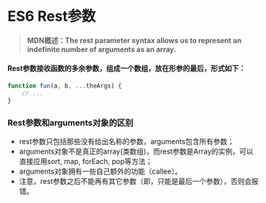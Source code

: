 # ES6 Rest参数
> #### MDN概述：The rest parameter syntax allows us to represent an indefinite number of arguments as an array.

#### Rest参数接收函数的多余参数，组成一个数组，放在形参的最后，形式如下：
```javascript
function fun(a, b, ...theArgs) {
    // ...
}
```

### Rest参数和arguments对象的区别
+ rest参数只包括那些没有给出名称的参数，arguments包含所有参数；
+ arguments对象不是真正的array(类数组)，而rest参数是Array的实例，可以直接应用sort, map, forEach, pop等方法；
+ arguments对象拥有一些自己额外的功能（callee）。
+ 注意，rest参数之后不能再有其它参数（即，只能是最后一个参数），否则会报错。

